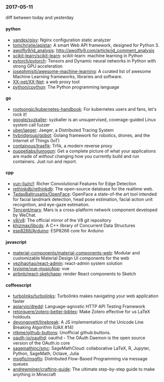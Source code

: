 ### 2017-05-11
diff between today and yesterday

#### python
* [yandex/gixy](https://github.com/yandex/gixy): Nginx configuration static analyzer
* [tomchristie/apistar](https://github.com/tomchristie/apistar): A smart Web API framework, designed for Python 3. 
* [awolfly9/jd_analysis](https://github.com/awolfly9/jd_analysis): http://awolfly9.com/article/jd_comment_analysis
* [scikit-learn/scikit-learn](https://github.com/scikit-learn/scikit-learn): scikit-learn: machine learning in Python
* [pytorch/pytorch](https://github.com/pytorch/pytorch): Tensors and Dynamic neural networks in Python with strong GPU acceleration
* [josephmisiti/awesome-machine-learning](https://github.com/josephmisiti/awesome-machine-learning): A curated list of awesome Machine Learning frameworks, libraries and software.
* [XX-net/XX-Net](https://github.com/XX-net/XX-Net): a web proxy tool
* [python/cpython](https://github.com/python/cpython): The Python programming language

#### go
* [rootsongjc/kubernetes-handbook](https://github.com/rootsongjc/kubernetes-handbook): For kubernetes users and fans, let's rock it!
* [google/syzkaller](https://github.com/google/syzkaller): syzkaller is an unsupervised, coverage-guided Linux system call fuzzer
* [uber/jaeger](https://github.com/uber/jaeger): Jaeger, a Distributed Tracing System
* [hybridgroup/gobot](https://github.com/hybridgroup/gobot): Golang framework for robotics, drones, and the Internet of Things (IoT)
* [containous/traefik](https://github.com/containous/traefik): Trfik, a modern reverse proxy
* [puppetlabs/lumogon](https://github.com/puppetlabs/lumogon): Get a complete picture of what your applications are made of *without* changing how you currently build and run containers. Just run and report.

#### cpp
* [yun-liu/rcf](https://github.com/yun-liu/rcf): Richer Convolutional Features for Edge Detection
* [rethinkdb/rethinkdb](https://github.com/rethinkdb/rethinkdb): The open-source database for the realtime web.
* [TadasBaltrusaitis/OpenFace](https://github.com/TadasBaltrusaitis/OpenFace): OpenFace  a state-of-the art tool intended for facial landmark detection, head pose estimation, facial action unit recognition, and eye-gaze estimation.
* [Tencent/mars](https://github.com/Tencent/mars): Mars is a cross-platform network component developed by WeChat.
* [v8/v8](https://github.com/v8/v8): The official mirror of the V8 git repository
* [khizmax/libcds](https://github.com/khizmax/libcds): A C++ library of Concurrent Data Structures
* [esp8266/Arduino](https://github.com/esp8266/Arduino): ESP8266 core for Arduino

#### javascript
* [material-components/material-components-web](https://github.com/material-components/material-components-web): Modular and customizable Material Design UI components for the web
* [yezihaohao/react-admin](https://github.com/yezihaohao/react-admin): react-admin system solution
* [lxyisme/vue-musicApp](https://github.com/lxyisme/vue-musicApp): vue
* [airbnb/react-sketchapp](https://github.com/airbnb/react-sketchapp): render React components to Sketch 

#### coffeescript
* [turbolinks/turbolinks](https://github.com/turbolinks/turbolinks): Turbolinks makes navigating your web application faster
* [apiaryio/dredd](https://github.com/apiaryio/dredd): Language-agnostic HTTP API Testing Framework
* [retorquere/zotero-better-bibtex](https://github.com/retorquere/zotero-better-bibtex): Make Zotero effective for us LaTeX holdouts
* [devongovett/linebreak](https://github.com/devongovett/linebreak): A JS implementation of the Unicode Line Breaking Algorithm (UAX #14)
* [ntkme/github-buttons](https://github.com/ntkme/github-buttons): Unofficial github:buttons.
* [oauth-io/oauthd](https://github.com/oauth-io/oauthd): oauthd - The OAuth Daemon is the open source version of the OAuth.io core
* [sagemathinc/smc](https://github.com/sagemathinc/smc): SageMathCloud: collaborative LaTeX, R, Jupyter, Python, SageMath, Octave, Julia
* [msgflo/msgflo](https://github.com/msgflo/msgflo): Distributed Flow-Based Programming via message queues
* [andrewminer/crafting-guide](https://github.com/andrewminer/crafting-guide): The ultimate step-by-step guide to make anything in Minecraft

